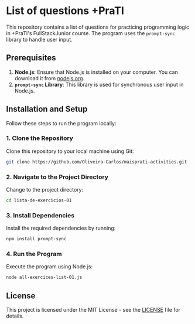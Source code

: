 # List of questions +PraTI

This repository contains a list of questions for practicing programming logic in +PraTI's FullStackJunior course. The program uses the `prompt-sync` library to handle user input.

## Prerequisites

1. **Node.js**: Ensure that Node.js is installed on your computer. You can download it from [nodejs.org](https://nodejs.org/).
2. **`prompt-sync` Library**: This library is used for synchronous user input in Node.js.

## Installation and Setup

Follow these steps to run the program locally:

### 1. Clone the Repository

Clone this repository to your local machine using Git:

```bash
git clone https://github.com/Oliveira-Carlos/maisprati-activities.git
```

### 2. Navigate to the Project Directory

Change to the project directory:

```bash
cd lista-de-exercicios-01
```

### 3. Install Dependencies

Install the required dependencies by running:

```bash
npm install prompt-sync
```

### 4. Run the Program

Execute the program using Node.js:

```bash
node all-exercices-list-01.js
```

## License

This project is licensed under the MIT License - see the [LICENSE]() file for details.
